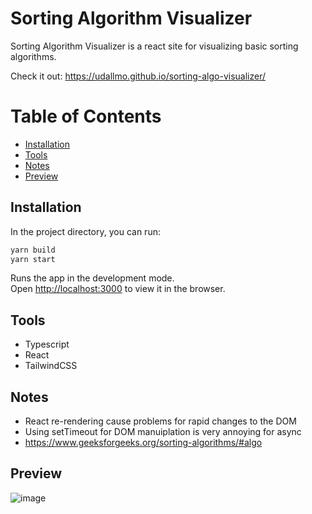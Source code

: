 # Sorting Algorithm Visualizer
Sorting Algorithm Visualizer is a react site for visualizing basic sorting algorithms.

Check it out: https://udallmo.github.io/sorting-algo-visualizer/ 

# Table of Contents
* [Installation](#installation)
* [Tools](#tools)
* [Notes](#notes)
* [Preview](#preview)

## Installation

In the project directory, you can run:

```bash
yarn build
yarn start
```

Runs the app in the development mode.\
Open [http://localhost:3000](http://localhost:3000) to view it in the browser.

## Tools

- Typescript
- React
- TailwindCSS


## Notes
- React re-rendering cause problems for rapid changes to the DOM
- Using setTimeout for DOM manuiplation is very annoying for async
- https://www.geeksforgeeks.org/sorting-algorithms/#algo


## Preview

![image](https://user-images.githubusercontent.com/26352484/169727193-c694d6d8-d650-4e3b-bb45-e3d76d5d78e9.png )
